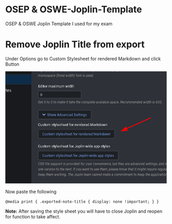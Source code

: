 # OSEP & OSWE-Joplin-Template
OSEP & OSWE Joplin Template I used for my exam




# Remove Joplin Title from export

Under Options go to Custom Stylesheet for rendered Markdown and click Button

![joplin_options.png](joplin_options.png)


Now paste the following
```
@media print { .exported-note-title { display: none !important; } }
```

**Note:** After saving the style sheet you will have to close Joplin and reopen for function to take affect.
